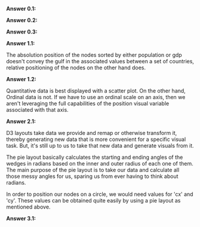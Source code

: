 **Answer 0.1:**

**Answer 0.2:**

**Answer 0.3:**

**Answer 1.1:**

The absolution position of the nodes sorted by either population or gdp doesn't convey the gulf in the associated values between a set of countries, relative positioning of the nodes on the other hand does.

**Answer 1.2:**

Quantitative data is best displayed with a scatter plot. On the other hand, Ordinal data is not. If we have to use an ordinal scale on an axis, then we aren't leveraging the full capabilities of the position visual variable associated with that axis.

**Answer 2.1:**

D3 layouts take data we provide and remap or otherwise transform it, thereby generating new data that is more convenient for a specific visual task. But, it's still up to us to take that new data and generate visuals from it.

The pie layout basically calculates the starting and ending angles of the wedges in radians based on the inner and outer radius of each one of them. The main purpose of the pie layout is to take our data and calculate all those messy angles for us, sparing us from ever having to think about radians.

In order to position our nodes on a circle, we would need values for 'cx' and 'cy'. These values can be obtained quite easily by using a pie layout as mentioned above.

**Answer 3.1:**

